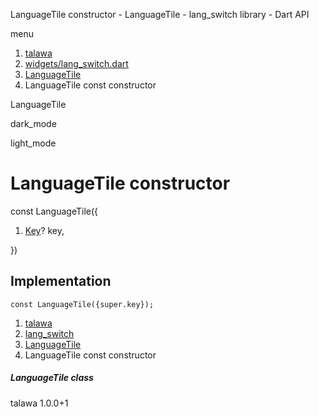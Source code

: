




LanguageTile constructor - LanguageTile - lang\_switch library - Dart API







menu

1. [talawa](../../index.html)
2. [widgets/lang\_switch.dart](../../widgets_lang_switch/widgets_lang_switch-library.html)
3. [LanguageTile](../../widgets_lang_switch/LanguageTile-class.html)
4. LanguageTile const constructor

LanguageTile


dark\_mode

light\_mode




# LanguageTile constructor


const
LanguageTile({

1. [Key](https://api.flutter.dev/flutter/foundation/Key-class.html)? key,

})

## Implementation

```
const LanguageTile({super.key});
```

 


1. [talawa](../../index.html)
2. [lang\_switch](../../widgets_lang_switch/widgets_lang_switch-library.html)
3. [LanguageTile](../../widgets_lang_switch/LanguageTile-class.html)
4. LanguageTile const constructor

##### LanguageTile class





talawa
1.0.0+1






